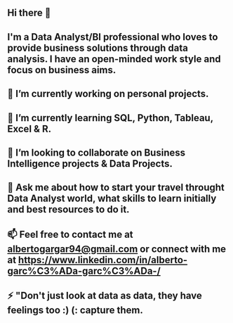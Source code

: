 ## Hi there 👋

## I'm a Data Analyst/BI professional who loves to provide business solutions through data analysis. I have an open-minded work style and focus on business aims.


## 🔭 I’m currently working on personal projects.
## 🌱 I’m currently learning SQL, Python, Tableau, Excel & R.
## 👯 I’m looking to collaborate on Business Intelligence projects & Data Projects.
## 💬 Ask me about how to start your travel throught Data Analyst world, what skills to learn initially and best resources to do it.
## 📫 Feel free to contact me at albertogargar94@gmail.com or connect with me at https://www.linkedin.com/in/alberto-garc%C3%ADa-garc%C3%ADa-/
## ⚡ "Don't just look at data as data, they have feelings too :) (: capture them. 

